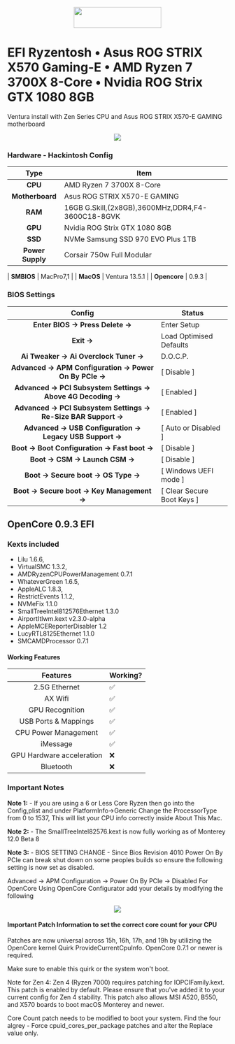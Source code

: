 <p align="center"><img src="https://github.com/acidanthera/OpenCorePkg/blob/master/Docs/Logos/OpenCore_with_text_Small.png" width="200" height="48" /></p> 

# EFI Ryzentosh • Asus ROG STRIX X570 Gaming-E • AMD Ryzen 7 3700X 8-Core • Nvidia ROG Strix GTX 1080 8GB

Ventura install with Zen Series CPU and Asus ROG STRIX X570-E GAMING motherboard

<p align="center"><img src="https://i.imgur.com/dAdnQ3X.png" />

### Hardware - Hackintosh Config

|       Type       | Item                                   |
|:----------------:|----------------------------------------|
|     **CPU**      | AMD Ryzen 7 3700X 8-Core                      |
| **Motherboard**  | Asus ROG STRIX X570-E GAMING     |
|     **RAM**      | 16GB G.Skill,(2x8GB),3600MHz,DDR4,F4-3600C18-8GVK   |
|     **GPU**      | Nvidia ROG Strix GTX 1080 8GB  |
|     **SSD**      | NVMe Samsung SSD 970 EVO Plus 1TB   |
| **Power Supply** | Corsair 750w Full Modular  |

|    **SMBIOS**    | MacPro7,1                           |
|    **MacOS**     | Ventura 13.5.1                       |
|   **Opencore**   | 0.9.3                             |

### BIOS Settings

|        Config                                                    | Status                     |
|:----------------------------------------------------------------:|----------------------------|
| **Enter BIOS -> Press Delete ->**                                | Enter Setup            |
| **Exit ->**                                                      | Load Optimised Defaults|
| **Ai Tweaker -> Ai Overclock Tuner ->**                          | D.O.C.P.                |
| **Advanced -> APM Configuration -> Power On By PCIe ->**         | [ Disable ]                |
| **Advanced -> PCI Subsystem Settings -> Above 4G Decoding ->**   | [ Enabled ]                |
| **Advanced -> PCI Subsystem Settings -> Re-Size BAR Support ->** | [ Enabled ]                |
| **Advanced -> USB Configuration -> Legacy USB Support ->**       | [ Auto or Disabled ]       |
| **Boot -> Boot Configuration -> Fast boot ->**                   | [ Disable ]                |
| **Boot -> CSM -> Launch CSM ->**                                 | [ Disable ]                |
| **Boot -> Secure boot -> OS Type ->**                            | [ Windows UEFI mode ]      |
| **Boot -> Secure boot -> Key Management ->**                     | [ Clear Secure Boot Keys ] |

## OpenCore 0.9.3 EFI

### Kexts included

* Lilu 1.6.6,
* VirtualSMC 1.3.2,
* AMDRyzenCPUPowerManagement 0.7.1
* WhateverGreen 1.6.5,
* AppleALC 1.8.3,
* RestrictEvents 1.1.2,
* NVMeFix 1.1.0
* SmallTreeIntel812576Ethernet 1.3.0
* AirportItlwm.kext v2.3.0-alpha
* AppleMCEReporterDisabler 1.2
* LucyRTL8125Ethernet 1.1.0
* SMCAMDProcessor 0.7.1

#### Working Features

|        Features         |   Working?  |
|:-----------------------:|------------ |
|      2.5G Ethernet      |    :white_check_mark:     |
|         AX Wifi         |    :white_check_mark:     |
|     GPU Recognition     |    :white_check_mark:     |
|   USB Ports & Mappings  |    :white_check_mark:     |
|   CPU Power Management  |    :white_check_mark:     |
|         iMessage        |    :white_check_mark:     |
|GPU Hardware acceleration|    :x:     |
|        Bluetooth        |    :x:     |

### Important Notes

**Note 1:** - If you are using a 6 or Less Core Ryzen then go into the Config,plist and under PlatformInfo->Generic Change the ProcessorType from 0 to 1537, This will list your CPU info correctly inside About This Mac.

**Note 2:** - The SmallTreeIntel82576.kext is now fully working as of Monterey 12.0 Beta 8

**Note 3:** - BIOS SETTING CHANGE - Since Bios Revision 4010 Power On By PCIe can break shut down on some peoples builds so ensure the following setting is now set as disabled.

Advanced -> APM Configuration -> Power On By PCIe -> Disabled
For OpenCore Using OpenCore Configurator add your details by modifying the following

<p align="center"><img src="https://i.imgur.com/sSquwww.png"/>

#### Important Patch Information to set the correct core count for your CPU

Patches are now universal across 15h, 16h, 17h, and 19h by utilizing the OpenCore kernel Quirk ProvideCurrentCpuInfo. OpenCore 0.7.1 or newer is required.

Make sure to enable this quirk or the system won't boot.

Note for Zen 4: Zen 4 (Ryzen 7000) requires patching for IOPCIFamily.kext.
This patch is enabled by default. Please ensure that you've added it to your current config for Zen 4 stability. This patch also allows MSI A520, B550, and X570 boards to boot macOS Monterey and newer.

Core Count patch needs to be modified to boot your system. Find the four algrey - Force cpuid_cores_per_package patches and alter the Replace value only.
